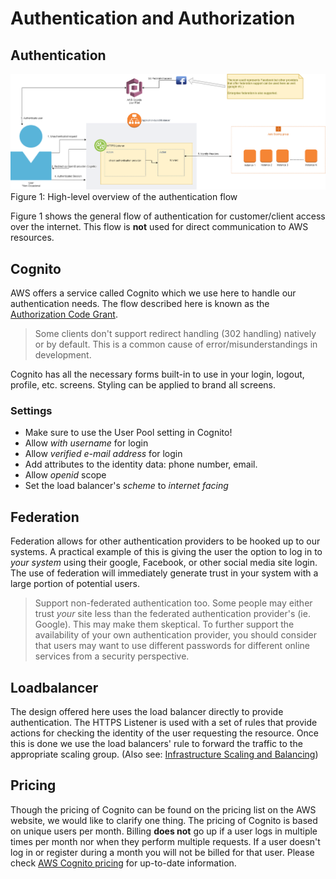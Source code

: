 # Authentication and Authorization

## Authentication
![Figure 1: High-level overview of the authentication flow](/img/Authentication.png)
Figure 1: High-level overview of the authentication flow

Figure 1 shows the general flow of authentication for customer/client access over the internet. This flow is **not** used for direct communication to AWS resources.

## Cognito
AWS offers a service called Cognito which we use here to handle our authentication needs. The flow described here is known as the [Authorization Code Grant](https://aws.amazon.com/blogs/mobile/understanding-amazon-cognito-user-pool-oauth-2-0-grants/).

> Some clients don't support redirect handling (302 handling) natively or by default. This is a common cause of error/misunderstandings in development.

Cognito has all the necessary forms built-in to use in your login, logout, profile, etc. screens. Styling can be applied to brand all screens.

### Settings
- Make sure to use the User Pool setting in Cognito!
- Allow _with username_ for login
- Allow _verified e-mail address_ for login
- Add attributes to the identity data: phone number, email.
- Allow _openid_ scope
- Set the load balancer's _scheme_ to _internet facing_

## Federation

Federation allows for other authentication providers to be hooked up to our systems. A practical example of this is giving the user the option to log in to *your system* using their google, Facebook, or other social media site login. The use of federation will immediately generate trust in your system with a large portion of potential users.

> Support non-federated authentication too. Some people may either trust *your* site less than the federated authentication provider's (ie. Google). This may make them skeptical. To further support the availability of your own authentication provider, you should consider that users may want to use different passwords for different online services from a security perspective. 

## Loadbalancer

The design offered here uses the load balancer directly to provide authentication. The HTTPS Listener is used with a set of rules that provide actions for checking the identity of the user requesting the resource. Once this is done we use the load balancers' rule to forward the traffic to the appropriate scaling group. (Also see: [Infrastructure Scaling and Balancing](InfrastructureScalingAndBalancing.md))

## Pricing

Though the pricing of Cognito can be found on the pricing list on the AWS website, we would like to clarify one thing. The pricing of Cognito is based on unique users per month. Billing **does not** go up if a user logs in multiple times per month nor when they perform multiple requests. If a user doesn't log in or register during a month you will not be billed for that user. Please check [AWS Cognito pricing](https://aws.amazon.com/cognito/pricing/) for up-to-date information.


